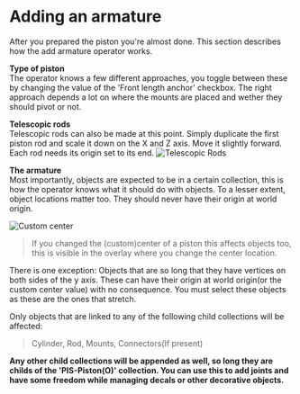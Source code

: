 # Adding an armature


After you prepared the piston you're almost done. This section describes how the add armature operator works.


**Type of piston**  
The operator knows a few different approaches, you toggle between these by changing the value of the 'Front length anchor' checkbox. The right approach depends a lot on where the mounts are placed and wether they should pivot or not.

**Telescopic rods**  
Telescopic rods can also be made at this point. Simply duplicate the first piston rod and scale it down on the X and Z axis. Move it slightly forward. Each rod needs its origin set to its end. 
![Telescopic Rods](../images/telescopicrods.png)


**The armature**  
Most importantly, objects are expected to be in a certain collection, this is how the operator knows what it should do with objects. To a lesser extent, object locations matter too. They should never have their origin at world origin.

![Custom center](../gifs/customcenter.gif)
>If you changed the (custom)center of a piston this affects objects too, this is visible in the overlay where you change the center location. 

There is one exception: Objects that are so long that they have vertices on both sides of the y axis. These can have their origin at world origin(or the custom center value) with no consequence. You must select these objects as these are the ones that stretch.

Only objects that are linked to any of the following child collections will be affected: 
>Cylinder, Rod, Mounts, Connectors(If present)

**Any other child collections will be appended as well, so long they are childs of the 'PIS-Piston(O)' collection. You can use this to add joints and have some freedom while managing decals or other decorative objects.**


